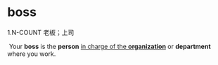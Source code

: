 # boss

1.N-COUNT 老板；上司

​	Your **boss** is the **person** <u>in charge of the **organization**</u> or **department** where you work.

